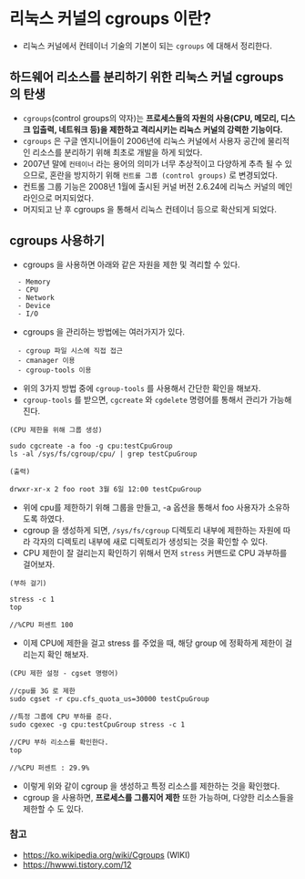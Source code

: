 # 리눅스 커널의 cgroups 이란?

* 리눅스 커널에서 컨테이너 기술의 기본이 되는 `cgroups` 에 대해서 정리한다.

## 하드웨어 리소스를 분리하기 위한 리눅스 커널 cgroups 의 탄생

* `cgroups`(control groups의 약자)는 __프로세스들의 자원의 사용(CPU, 메모리, 디스크 입출력, 네트워크 등)을 제한하고 격리시키는 리눅스 커널의 강력한 기능이다.__
* `cgroups` 은 구글 엔지니어들이 2006년에 리눅스 커널에서 사용자 공간에 물리적인 리소스를 분리하기
위해 최초로 개발을 하게 되었다.
* 2007년 말에 `컨테이너` 라는 용어의 의미가 너무 추상적이고 다양하게 추측 될 수 있으므로, 혼란을 방지하기 위해 `컨트롤 그룹 (control groups)` 로 변경되었다.
* 컨트롤 그룹 기능은 2008년 1월에 출시된 커널 버전 2.6.24에 리눅스 커널의 메인 라인으로 머지되었다.
* 머지되고 난 후 cgroups 을 통해서 리눅스 컨테이너 등으로 확산되게 되었다.

## cgroups 사용하기

* cgroups 을 사용하면 아래와 같은 자원을 제한 및 격리할 수 있다.
```
  - Memory
  - CPU
  - Network
  - Device
  - I/O
```  
* cgroups 을 관리하는 방법에는 여러가지가 있다.
```
  - cgroup 파일 시스에 직접 접근
  - cmanager 이용
  - cgroup-tools 이용
```
* 위의 3가지 방법 중에 `cgroup-tools` 를 사용해서 간단한 확인을 해보자.
* `cgroup-tools` 를 받으면, `cgcreate` 와 `cgdelete` 명령어를 통해서 관리가 가능해진다.

```
(CPU 제한을 위해 그룹 생성)

sudo cgcreate -a foo -g cpu:testCpuGroup
ls -al /sys/fs/cgroup/cpu/ | grep testCpuGroup

(출력)

drwxr-xr-x 2 foo root 3월 6일 12:00 testCpuGroup
```
* 위에 cpu를 제한하기 위해 그룹을 만들고, -a 옵션을 통해서 foo 사용자가 소유하도록 하였다.
* cgroup 을 생성하게 되면, `/sys/fs/cgroup` 디렉토리 내부에 제한하는 자원에 따라
각자의 디렉토리 내부에 새로 디렉토리가 생성되는 것을 확인할 수 있다.
* CPU 제한이 잘 걸리는지 확인하기 위해서 먼저 `stress` 커맨드로 CPU 과부하를 걸어보자.

```
(부하 걸기)

stress -c 1
top

//%CPU 퍼센트 100
```

* 이제 CPU에 제한을 걸고 stress 를 주었을 때, 해당 group 에 정확하게 제한이 걸리는지 확인
해보자.

```
(CPU 제한 설정 - cgset 명령어)

//cpu를 3G 로 제한
sudo cgset -r cpu.cfs_quota_us=30000 testCpuGroup

//특정 그룹에 CPU 부하를 준다.
sudo cgexec -g cpu:testCpuGroup stress -c 1

//CPU 부하 리소스를 확인한다.
top

//%CPU 퍼센트 : 29.9%
```

* 이렇게 위와 같이 cgroup 을 생성하고 특정 리소스를 제한하는 것을 확인했다.
* cgroup 을 사용하면, __프로세스를 그룹지어 제한__ 또한 가능하며, 다양한 리소스들을
제한할 수 도 있다.

### 참고

* https://ko.wikipedia.org/wiki/Cgroups (WIKI)
* https://hwwwi.tistory.com/12
